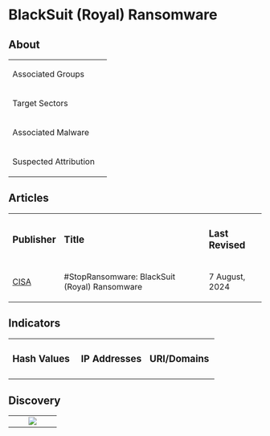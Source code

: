 
# BlackSuit (Royal) Ransomware

## About
<table>
  <tr>
    <td>
      <p>Associated Groups</p>
    </td>
    <td>
      <p></p>
    </td>
  </tr>
  <tr>
    <td>
      <p>Target Sectors</p>
    </td>
    <td>
      <p></p>
    </td>
  </tr>
  <tr>
    <td>
      <p>Associated Malware</p>
    </td>
    <td>
      <p></p>
    </td>
  </tr>
  <tr>
    <td>
      <p>Suspected Attribution</p>
    </td>
    <td>
      <p></p>
    </td>
  </tr>
</table>

## Articles
<table>
  <tr>
    <td>
      <h3>Publisher</h3>
    </td>
    <td>
      <h3>Title</h3>
    </td>
    <td>
      <h3>Last Revised</h3>
    </td>
  </tr>
  <tr>
    <td>
      <a href="https://www.cisa.gov/sites/default/files/2024-08/aa23-061a-stopransomware-blacksuit-royal-ransomware.pdf">CISA</a>
    </td>
    <td>
      <p>#StopRansomware: BlackSuit (Royal) Ransomware</p>
    </td>
    <td>
      <p>7 August, 2024</p>
    </td>
  </tr>
</table>



## Indicators
<table>
  <tr>
    <td width="33.3%">
      <h3>Hash Values</h3>
    </td>
    <td width="33.3%">
      <h3>IP Addresses</h3>
    </td>
    <td width="33.3%">
      <h3>URI/Domains</h3>
    </td>
  </tr>
  <tr>
    <td width="33.3%">
      <a href=""></a>
    </td>
    <td width="33.3%"></td>
    <td width="33.3%"></td>
  </tr>
</table>

## Discovery

<table>
  <tr>
    <td width="33.3%">
      <!--<a href=""><img src="https://upload.wikimedia.org/wikipedia/en/3/3a/Snort_ids_logo.png" width="100%"></a>-->
    </td>
    <td width="33.3%">
      <a href=""><img src="https://countuponsecurity.com/wp-content/uploads/2016/03/yara-logo.jpg"></a>
    </td>
    <td width="33.3%">
      <!--<a href=""><img src="https://kravensecurity.com/wp-content/uploads/2023/11/sigma-logo-1.png"></a>-->
    </td>
  </tr>
</table>
